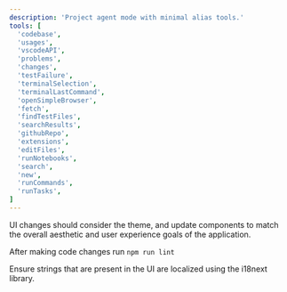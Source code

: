 ```yaml
---
description: 'Project agent mode with minimal alias tools.'
tools: [
  'codebase',
  'usages',
  'vscodeAPI',
  'problems',
  'changes',
  'testFailure',
  'terminalSelection',
  'terminalLastCommand',
  'openSimpleBrowser',
  'fetch',
  'findTestFiles',
  'searchResults',
  'githubRepo',
  'extensions',
  'editFiles',
  'runNotebooks',
  'search',
  'new',
  'runCommands',
  'runTasks',
]
---
```


UI changes should consider the theme, and update components to match the overall aesthetic and user experience goals of the application.

After making code changes run `npm run lint`

Ensure strings that are present in the UI are localized using the i18next library.
